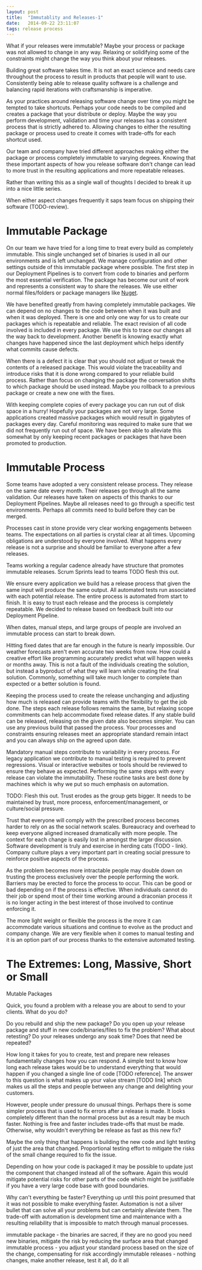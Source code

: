 ```yaml
---
layout: post
title:  "Immutablity and Releases-1"
date:   2014-09-22 23:11:07
tags: release process
---
```


What if your releases were immutable? Maybe your process or package was not
allowed to change in any way. Relaxing or solidifying some of the constraints
might change the way you think about your releases.

Building great software takes time. It is not an exact science and needs care
throughout the process to result in products that people will want to use.
Consistently being able to release quality software is a challenge and
balancing rapid iterations with craftsmanship is imperative.

As your practices around releasing software change over time you might be
tempted to take shortcuts. Perhaps your code needs to be compiled and creates
a package that your distribute or deploy. Maybe the way you perform
development, validation and time your releases has a consistent process that is
strictly adhered to. Allowing changes to either the resulting package or
process used to create it comes with trade-offs for each shortcut used.

Our team and company have tried different approaches making either the package
or process completely immutable to varying degrees. Knowing that these
important aspects of how you release software don't change can lead to more
trust in the resulting applications and more repeatable releases.

Rather than writing this as a single wall of thoughts I decided to break it up
into a nice little series.

When either
aspect changes frequently it saps team focus on shipping their software (TODO-review).

Immutable Package
===============================================================================

On our team we have tried for a long time to treat every build as completely
immutable. This single unchanged set of binaries is used in all our
environments and is left unchanged. We manage configuration and other settings
outside of this immutable package where possible. The first step in our
Deployment Pipelines is to convert from code to binaries and perform the most
essential verification. The package has become our unit of work and represents
a consistent way to share the releases. We use either normal files/folders or
package managers like [Nuget][nuget].

We have benefited greatly from having completely immutable packages. We
can depend on no changes to the code between when it was built and when it was
deployed. There is one and only one way for us to create our packages which is
repeatable and reliable. The exact revision of all code involved is included
in every package. We use this to trace our changes all the way back to
development. Another benefit is knowing exactly what changes have happened
since the last deployment which helps identify what commits cause defects.

When there is a defect it is clear that you should not adjust or tweak the
contents of a released package. This would violate the traceability and
introduce risks that it is done wrong compared to your reliable build process.
Rather than focus on changing the package the conversation shifts to which
package should be used instead. Maybe you rollback to a previous package or
create a new one with the fixes.

With keeping complete copies of every package you can run out of disk space in
a hurry! Hopefully your packages are not very large. Some applications created
massive packages which would result in gigabytes of packages every day. Careful
monitoring was required to make sure that we did not frequently run out of
space. We have been able to alleviate this somewhat by only keeping recent
packages or packages that have been promoted to production.

Immutable Process
===============================================================================

Some teams have adopted a very consistent release process. They release on the
same date every month. Their releases go through all the same validation. Our
releases have taken on aspects of this thanks to our Deployment Pipelines.
Maybe all releases need to go through a specific test environments. Perhaps all
commits need to build before they can be merged.

Processes cast in stone provide very clear working engagements between teams.
The expectations on all parties is crystal clear at all times. Upcoming
obligations are understood by everyone involved. What happens every release is
not a surprise and should be familiar to everyone after a few releases.

Teams working a regular cadence already have structure that promotes immutable
releases. Scrum Sprints lead to teams TODO flesh this out.

We ensure every application we build has a release process that given the same
input will produce the same output. All automated tests run associated with
each potential release. The entire process is automated from start to finish.
It is easy to trust each release and the process is completely repeatable.
We decided to release based on feedback built into our Deployment Pipeline.

When dates, manual steps, and large groups of people are involved an immutable
process can start to break down.

Hitting fixed dates that are far enough in the future is nearly impossible. Our
weather forecasts aren't even accurate two weeks from now. How could a creative
effort like programming accurately predict what will happen weeks or months
away. This is not a fault of the individuals creating the solution, but instead
a byproduct of what they will learn while creating the final solution.
Commonly, something will take much longer to complete than expected or a better
solution is found.

Keeping the process used to create the release unchanging and adjusting how
much is released can provide teams with the flexibility to get the job done.
The steps each release follows remains the same, but relaxing scope
commitments can help accommodate fixed release dates. If any stable build can
be released, releasing on the given date also becomes simpler. You can use any
previous build that passed the process. Your processes and constraints ensuring
releases meet an appropriate standard remain intact and you can always ship on
the agreed upon date.

Mandatory manual steps contribute to variability in every process. For legacy
application we contribute to manual testing is required to prevent regressions.
Visual or interactive websites or tools should be reviewed to ensure they
behave as expected. Performing the same steps with every release can violate
the immutability. These routine tasks are best done by machines which is why we
put so much emphasis on automation.

TODO: Flesh this out.
Trust erodes as the group gets bigger. It needs to be maintained by trust, more
process, enforcement/management, or culture/social pressure.

Trust that everyone will comply with the prescribed process becomes harder to
rely on as the social network scales. Bureaucracy and overhead to keep everyone
aligned increased dramatically with more people. The context for each change
is easily lost in amongst the larger discussion. Software development is truly
and exercise in herding cats (TODO - link). Company culture plays a very
important part in creating social pressure to reinforce positive aspects of the
process.

As the problem becomes more intractable people may double down on trusting the
process exclusively over the people performing the work. Barriers may be
erected to force the process to occur. This can be good or bad depending on if
the process is effective. When individuals cannot do their job or spend most of
their time working around a draconian process it is no longer acting in the
best interest of those involved to continue enforcing it.

The more light weight or flexible the process is the more it can accommodate various situations
and continue to evolve as the product and company change.
We are very flexible when it comes to manual testing and it is an option part
of our process thanks to the extensive automated testing.

The Extremes: Long, Massive, Short or Small
===============================================================================

Mutable Packages

Quick, you found a problem with a release you are about to send to your
clients. What do you do?

Do you rebuild and ship the new package? Do you open up your release package
and stuff in new code/binaries/files to fix the problem? What about retesting?
Do your releases undergo any soak time? Does that need be repeated?

How long it takes for you to create, test and prepare new releases
fundamentally changes how you can respond. A simple test to know how long each
release takes would be to understand everything that would happen if you
changed a single line of code [TODO reference]. The answer to this question is
what makes up your value stream [TODO link] which makes us all the steps and
people between any change and delighting your customers.

However, people under pressure do unusual things. Perhaps there is some simpler
process that is used to fix errors after a release is made. It looks completely
different than the normal process but as a result may be much faster. Nothing
is free and faster includes trade-offs that must be made. Otherwise, why
wouldn't everything be release as fast as this new fix?

Maybe the
only thing that happens is building the new code and light testing of just the
area that changed. Proportional testing effort to mitigate the risks of the
small change required to fix the issue.

Depending on how your code is packaged
it may be possible to update just the component that changed instead all of the
software. Again this would mitigate potential risks for other parts of the code
which might be justifiable if you have a very large code base with good
boundaries.

Why can't everything be faster? Everything up until this point presumed that it
was not possible to make everything faster. Automation is not a silver bullet
that can solve all your problems but can certainly alleviate them. The
trade-off with automation is development time and maintenance with a resulting
reliability that is impossible to match through manual processes.

immutable package - the binaries are sacred, if they are no good you need new binaries, mitigate the risk by reducing the surface area that changed
immutable process - you adjust your standard process based on the size of the change, compensating for risk accordingly
immutable releases - nothing changes, make another release, test it all, do it all

[nuget]: http://www.nuget.org